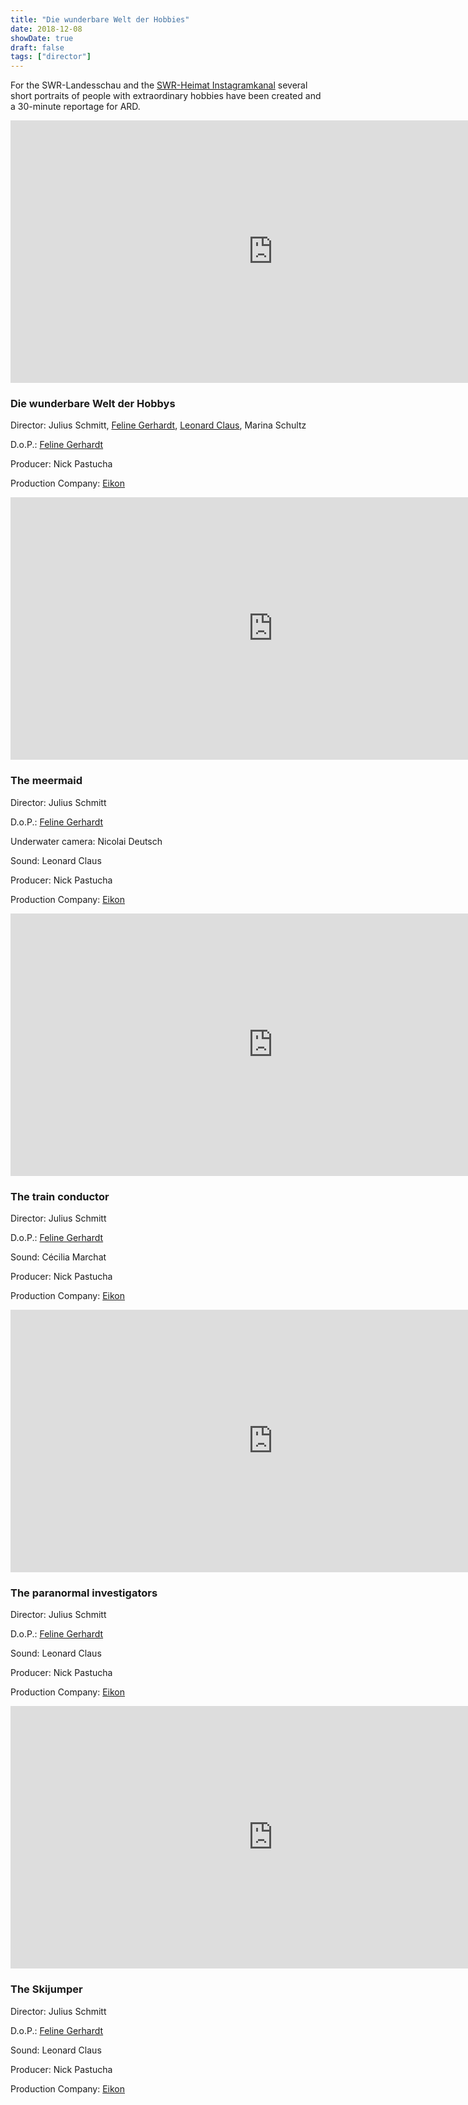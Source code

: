 ```yaml
---
title: "Die wunderbare Welt der Hobbies"
date: 2018-12-08
showDate: true
draft: false
tags: ["director"]
---
```


For the SWR-Landesschau and the <a href="https://www.instagram.com/swr_heimat_bw/?hl=de" target="_blank">SWR-Heimat Instagramkanal</a>  several short portraits of people with extraordinary hobbies have been created and a 30-minute reportage for ARD.


<iframe src="https://www.ardmediathek.de/embed/Y3JpZDovL3N3ci5kZS9hZXgvbzExODczMzQ" width="840" height="420" allowfullscreen frameBorder="0" scrolling="no"></iframe>

### Die wunderbare Welt der Hobbys

Director: Julius Schmitt, <a href="https://felinegerhardt.com/" target="_blank">Feline Gerhardt</a>, <a href="https://www.leonardclaus.de" target="_blank">Leonard Claus</a>, Marina Schultz

D.o.P.:  <a href="https://felinegerhardt.com/" target="_blank">Feline Gerhardt</a>

Producer: Nick Pastucha

Production Company: <a href="https://www.eikon-suedwest.de/home.html" target="_blank">Eikon</a>


<iframe src="https://www.youtube.com/watch?v=AvoXEnUqMZo" width="840" height="420" frameborder="0" scrolling="no" webkitallowfullscreen mozallowfullscreen allowfullscreen></iframe>

### The meermaid

Director: Julius Schmitt

D.o.P.: <a href="https://felinegerhardt.com/" target="_blank">Feline Gerhardt</a>

Underwater camera: Nicolai Deutsch

Sound: Leonard Claus

Producer: Nick Pastucha

Production Company: <a href="https://www.eikon-suedwest.de/home.html" target="_blank">Eikon</a>


<iframe src="https://www.swrfernsehen.de/~embed/landesschau-bw/Mein-Hobby-Lokfuehrer-vom-Karlsruher-Greif,av-o1112135-100.html" width="840" height="420" frameborder="0" scrolling="no" webkitallowfullscreen mozallowfullscreen allowfullscreen></iframe>



### The train conductor

Director: Julius Schmitt

D.o.P.: <a href="https://felinegerhardt.com/" target="_blank">Feline Gerhardt</a>

Sound: Cécilia Marchat

Producer: Nick Pastucha

Production Company: <a href="https://www.eikon-suedwest.de/home.html" target="_blank">Eikon</a>


<iframe src="https://www.swrfernsehen.de/~embed/landesschau-bw/Ungewoehnliches-Hobby-Der-Geistersucher-aus-Heidelberg,av-o1108429-100.html" width="840" height="420" frameborder="0" scrolling="no" webkitallowfullscreen mozallowfullscreen allowfullscreen></iframe>



### The paranormal investigators

Director: Julius Schmitt

D.o.P.: <a href="https://felinegerhardt.com/" target="_blank">Feline Gerhardt</a>

Sound: Leonard Claus

Producer: Nick Pastucha

Production Company: <a href="https://www.eikon-suedwest.de/home.html" target="_blank">Eikon</a>

<iframe src="https://www.swr.de/heimat/heidelberg/av-o1167903-100.html" width="840" height="420" frameborder="0" scrolling="no" webkitallowfullscreen mozallowfullscreen allowfullscreen></iframe>


### The Skijumper

Director: Julius Schmitt

D.o.P.:  <a href="https://felinegerhardt.com/" target="_blank">Feline Gerhardt</a>

Sound: Leonard Claus

Producer: Nick Pastucha

Production Company: <a href="https://www.eikon-suedwest.de/home.html" target="_blank">Eikon</a>



